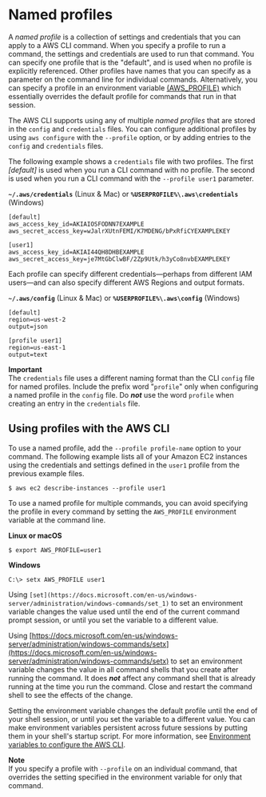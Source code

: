 # Named profiles<a name="cli-configure-profiles"></a>

A *named profile* is a collection of settings and credentials that you can apply to a AWS CLI command\. When you specify a profile to run a command, the settings and credentials are used to run that command\. You can specify one profile that is the "default", and is used when no profile is explicitly referenced\. Other profiles have names that you can specify as a parameter on the command line for individual commands\. Alternatively, you can specify a profile in an environment variable [\(AWS\_PROFILE\)](cli-configure-envvars.md) which essentially overrides the default profile for commands that run in that session\.

The AWS CLI supports using any of multiple *named profiles* that are stored in the `config` and `credentials` files\. You can configure additional profiles by using `aws configure` with the `--profile` option, or by adding entries to the `config` and `credentials` files\. 

The following example shows a `credentials` file with two profiles\. The first *\[default\]* is used when you run a CLI command with no profile\. The second is used when you run a CLI command with the `--profile user1` parameter\.

**`~/.aws/credentials`** \(Linux & Mac\) or **`%USERPROFILE%\.aws\credentials`** \(Windows\)

```
[default]
aws_access_key_id=AKIAIOSFODNN7EXAMPLE
aws_secret_access_key=wJalrXUtnFEMI/K7MDENG/bPxRfiCYEXAMPLEKEY

[user1]
aws_access_key_id=AKIAI44QH8DHBEXAMPLE
aws_secret_access_key=je7MtGbClwBF/2Zp9Utk/h3yCo8nvbEXAMPLEKEY
```

Each profile can specify different credentials—perhaps from different IAM users—and can also specify different AWS Regions and output formats\.

**`~/.aws/config`** \(Linux & Mac\) or **`%USERPROFILE%\.aws\config`** \(Windows\)

```
[default]
region=us-west-2
output=json

[profile user1]
region=us-east-1
output=text
```

**Important**  
The `credentials` file uses a different naming format than the CLI `config` file for named profiles\. Include the prefix word "`profile`" only when configuring a named profile in the `config` file\. Do ***not*** use the word `profile` when creating an entry in the `credentials` file\.

## Using profiles with the AWS CLI<a name="using-profiles"></a>

To use a named profile, add the `--profile profile-name` option to your command\. The following example lists all of your Amazon EC2 instances using the credentials and settings defined in the `user1` profile from the previous example files\.

```
$ aws ec2 describe-instances --profile user1
```

To use a named profile for multiple commands, you can avoid specifying the profile in every command by setting the `AWS_PROFILE` environment variable at the command line\.

**Linux or macOS**

```
$ export AWS_PROFILE=user1
```

**Windows**

```
C:\> setx AWS_PROFILE user1
```

Using `[set](https://docs.microsoft.com/en-us/windows-server/administration/windows-commands/set_1)` to set an environment variable changes the value used until the end of the current command prompt session, or until you set the variable to a different value\. 

Using [https://docs.microsoft.com/en-us/windows-server/administration/windows-commands/setx](https://docs.microsoft.com/en-us/windows-server/administration/windows-commands/setx) to set an environment variable changes the value in all command shells that you create after running the command\. It does ***not*** affect any command shell that is already running at the time you run the command\. Close and restart the command shell to see the effects of the change\.

Setting the environment variable changes the default profile until the end of your shell session, or until you set the variable to a different value\. You can make environment variables persistent across future sessions by putting them in your shell's startup script\. For more information, see [Environment variables to configure the AWS CLI](cli-configure-envvars.md)\.

**Note**  
If you specify a profile with `--profile` on an individual command, that overrides the setting specified in the environment variable for only that command\.